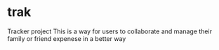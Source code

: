 # trak
Tracker project
This is a way for users to collaborate and manage their family or friend expenese in a better way
